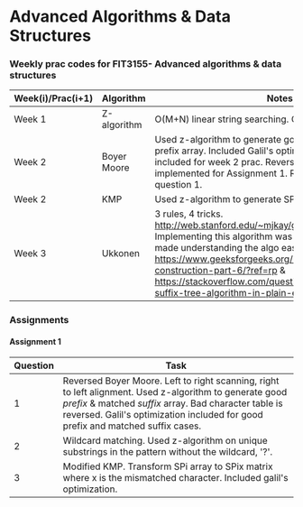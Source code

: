 # Advanced Algorithms & Data Structures
### Weekly prac codes for FIT3155- Advanced algorithms & data structures

| Week(i)/Prac(i+1) | Algorithm | Notes |
|-----------|-----------|-------|
| Week 1 | Z-algorithm | O(M+N) linear string searching. Concatenate pat$text |
| Week 2 | Boyer Moore | Used z-algorithm to generate good suffix & matched prefix array. Included Galil's optimization. Code not included for week 2 prac. Reversed Boyer Moore is implemented for Assignment 1. Refer to Assignment 1, question 1. |
| Week 2 | KMP | Used z-algorithm to generate SPi values | 
| Week 3 | Ukkonen | 3 rules, 4 tricks. http://web.stanford.edu/~mjkay/gusfield.pdf. Sidenote: Implementing this algorithm was tough. Resources which made understanding the algo easier: https://www.geeksforgeeks.org/ukkonens-suffix-tree-construction-part-6/?ref=rp & https://stackoverflow.com/questions/9452701/ukkonens-suffix-tree-algorithm-in-plain-english. | 

### Assignments
#### Assignment 1 
| Question | Task |
|-------|--------|
| 1 | Reversed Boyer Moore. Left to right scanning, right to left alignment. Used z-algorithm to generate good *prefix* & matched *suffix* array. Bad character table is reversed. Galil's optimization included for good prefix and matched suffix cases. |
| 2 | Wildcard matching. Used z-algorithm on unique substrings in the pattern without the wildcard, '?'. |
| 3 | Modified KMP. Transform SPi array to SPix matrix where x is the mismatched character. Included galil's optimization. |

